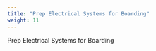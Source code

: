 ```yaml
---
title: "Prep Electrical Systems for Boarding"
weight: 11
---
```


Prep Electrical Systems for Boarding
